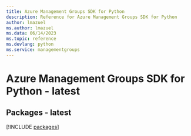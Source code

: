 ```yaml
---
title: Azure Management Groups SDK for Python
description: Reference for Azure Management Groups SDK for Python
author: lmazuel
ms.author: lmazuel
ms.data: 06/14/2023
ms.topic: reference
ms.devlang: python
ms.service: managementgroups
---
```

# Azure Management Groups SDK for Python - latest
## Packages - latest
[!INCLUDE [packages](management-groups-index.md)]